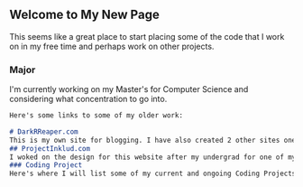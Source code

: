 ## Welcome to My New Page

This seems like a great place to start placing some of the code that I work on in my free time and perhaps work on other projects.

### Major

I'm currently working on my Master's for Computer Science and considering what concentration to go into.

```markdown
Here's some links to some of my older work:

# DarkRReaper.com
This is my own site for blogging. I have also created 2 other sites one for review and one for news updates. I don't often find a whole lot to put into news updates as things are usually out before I have a chance to update them.
## ProjectInklud.com
I woked on the design for this website after my undergrad for one of my professors.It was one of the first websites that I created.
### Coding Project
Here's where I will list some of my current and ongoing Coding Projects in the future:

